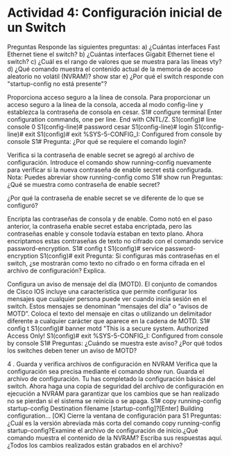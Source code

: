 # Actividad 4: Configuración inicial de un Switch



Preguntas
Responde las siguientes preguntas:
a) ¿Cuántas interfaces Fast Ethernet tiene el switch?
b) ¿Cuántas interfaces Gigabit Ethernet tiene el switch?
c) ¿Cuál es el rango de valores que se muestra para las líneas vty?
d) ¿Qué comando muestra el contenido actual de la memoria de acceso aleatorio no volátil
(NVRAM)? show star
e) ¿Por qué el switch responde con "startup-config no está presente"?

Proporciona acceso seguro a la línea de consola.
Para proporcionar un acceso seguro a la línea de la consola, acceda al modo config-line y establezca
la contraseña de consola en cesar.
S1# configure terminal
Enter configuration commands, one per line. End with CNTL/Z.
S1(config)# line console 0
S1(config-line)# password cesar
S1(config-line)# login
S1(config-line)# exit
S1(config)# exit
%SYS-5-CONFIG_I: Configured from console by console
S1#
Pregunta:
¿Por qué se requiere el comando login?


Verifica si la contraseña de enable secret se agregó al archivo de configuración.
Introduce el comando show running-config nuevamente para verificar si la nueva contraseña de
enable secret está configurada.
Nota: Puedes abreviar show running-config como
S1# show run
Preguntas:
¿Qué se muestra como contraseña de enable secret?

¿Por qué la contraseña de enable secret se ve diferente de lo que se configuró?

Encripta las contraseñas de consola y de enable.
Como notó en el paso anterior, la contraseña enable secret estaba encriptada, pero las contraseñas
enable y console todavía estaban en texto plano. Ahora encriptamos estas contraseñas de texto no
cifrado con el comando service password-encryption.
S1# config t
S1(config)# service password-encryption
S1(config)# exit
Pregunta:
Si configuras más contraseñas en el switch, ¿se mostrarán como texto no cifrado o en forma cifrada
en el archivo de configuración? Explica.


Configura un aviso de mensaje del día (MOTD).
El conjunto de comandos de Cisco IOS incluye una característica que permite configurar los
mensajes que cualquier persona puede ver cuando inicia sesión en el switch. Estos mensajes se
denominan “mensajes del día” o “avisos de MOTD”. Coloca el texto del mensaje en citas o utilizando
un delimitador diferente a cualquier carácter que aparece en la cadena de MOTD.
S1# config t
S1(config)# banner motd "This is a secure system. Authorized Access Only!
S1(config)# exit
%SYS-5-CONFIG_I: Configured from console by console
S1#
Preguntas:
¿Cuándo se muestra este aviso?
¿Por qué todos los switches deben tener un aviso de MOTD?



4 . Guarda y verifica archivos de configuración en NVRAM
Verifica que la configuración sea precisa mediante el comando show run.
Guarda el archivo de configuración. Tu has completado la configuración básica del switch. Ahora
haga una copia de seguridad del archivo de configuración en ejecución a NVRAM para garantizar
que los cambios que se han realizado no se pierdan si el sistema se reinicia o se apaga.
S1# copy running-config startup-config
Destination filename [startup-config]?[Enter]
Building configuration...
[OK]
Cierre la ventana de configuración para S1
Preguntas:
¿Cuál es la versión abreviada más corta del comando copy running-config
startup-config?Examine el archivo de configuración de inicio.¿Qué comando muestra el contenido
de la NVRAM?
Escriba sus respuestas aquí.
¿Todos los cambios realizados están grabados en el archivo?

